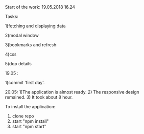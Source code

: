 Start of the work:
19.05.2018 16.24

Tasks:

1)fetching and displaying data

2)modal window

3)bookmarks and refresh

4)css

5)dop details




19.05 :

1)commit 'first day'. 

20.05: 
1)The application is almost ready.
2) The responsive design remained.
3) It took about 8 hour.

To install the application:
1) clone repo
2) start "npm install"
3) start "npm start"